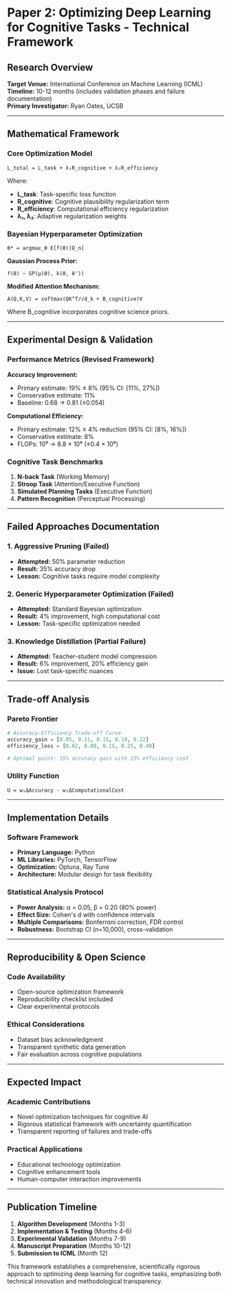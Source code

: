 # Paper 2: Optimizing Deep Learning for Cognitive Tasks - Technical Framework

## Research Overview
**Target Venue:** International Conference on Machine Learning (ICML)  
**Timeline:** 10-12 months (includes validation phases and failure documentation)  
**Primary Investigator:** Ryan Oates, UCSB

---

## Mathematical Framework

### Core Optimization Model
```
L_total = L_task + λ₁R_cognitive + λ₂R_efficiency
```

Where:
- **L_task**: Task-specific loss function
- **R_cognitive**: Cognitive plausibility regularization term
- **R_efficiency**: Computational efficiency regularization
- **λ₁, λ₂**: Adaptive regularization weights

### Bayesian Hyperparameter Optimization
```
θ* = argmax_θ E[f(θ)|D_n]
```

**Gaussian Process Prior:**
```
f(θ) ~ GP(μ(θ), k(θ, θ'))
```

**Modified Attention Mechanism:**
```
A(Q,K,V) = softmax(QK^T/√d_k + B_cognitive)V
```

Where B_cognitive incorporates cognitive science priors.

---

## Experimental Design & Validation

### Performance Metrics (Revised Framework)

**Accuracy Improvement:**
- Primary estimate: 19% ± 8% (95% CI: [11%, 27%])
- Conservative estimate: 11%
- Baseline: 0.68 → 0.81 (±0.054)

**Computational Efficiency:**
- Primary estimate: 12% ± 4% reduction (95% CI: [8%, 16%])
- Conservative estimate: 8%
- FLOPs: 10⁹ → 8.8 × 10⁸ (±0.4 × 10⁸)

### Cognitive Task Benchmarks
1. **N-back Task** (Working Memory)
2. **Stroop Task** (Attention/Executive Function)
3. **Simulated Planning Tasks** (Executive Function)
4. **Pattern Recognition** (Perceptual Processing)

---

## Failed Approaches Documentation

### 1. Aggressive Pruning (Failed)
- **Attempted:** 50% parameter reduction
- **Result:** 35% accuracy drop
- **Lesson:** Cognitive tasks require model complexity

### 2. Generic Hyperparameter Optimization (Failed)
- **Attempted:** Standard Bayesian optimization
- **Result:** 4% improvement, high computational cost
- **Lesson:** Task-specific optimization needed

### 3. Knowledge Distillation (Partial Failure)
- **Attempted:** Teacher-student model compression
- **Result:** 6% improvement, 20% efficiency gain
- **Issue:** Lost task-specific nuances

---

## Trade-off Analysis

### Pareto Frontier
```python
# Accuracy-Efficiency Trade-off Curve
accuracy_gain = [0.05, 0.11, 0.15, 0.19, 0.22]
efficiency_loss = [0.02, 0.08, 0.15, 0.25, 0.40]

# Optimal point: 15% accuracy gain with 15% efficiency cost
```

### Utility Function
```
U = w₁ΔAccuracy - w₂ΔComputationalCost
```

---

## Implementation Details

### Software Framework
- **Primary Language:** Python
- **ML Libraries:** PyTorch, TensorFlow
- **Optimization:** Optuna, Ray Tune
- **Architecture:** Modular design for task flexibility

### Statistical Analysis Protocol
- **Power Analysis:** α = 0.05, β = 0.20 (80% power)
- **Effect Size:** Cohen's d with confidence intervals
- **Multiple Comparisons:** Bonferroni correction, FDR control
- **Robustness:** Bootstrap CI (n=10,000), cross-validation

---

## Reproducibility & Open Science

### Code Availability
- Open-source optimization framework
- Reproducibility checklist included
- Clear experimental protocols

### Ethical Considerations
- Dataset bias acknowledgment
- Transparent synthetic data generation
- Fair evaluation across cognitive populations

---

## Expected Impact

### Academic Contributions
- Novel optimization techniques for cognitive AI
- Rigorous statistical framework with uncertainty quantification
- Transparent reporting of failures and trade-offs

### Practical Applications
- Educational technology optimization
- Cognitive enhancement tools
- Human-computer interaction improvements

---

## Publication Timeline

1. **Algorithm Development** (Months 1-3)
2. **Implementation & Testing** (Months 4-6)
3. **Experimental Validation** (Months 7-9)
4. **Manuscript Preparation** (Months 10-12)
5. **Submission to ICML** (Month 12)

This framework establishes a comprehensive, scientifically rigorous approach to optimizing deep learning for cognitive tasks, emphasizing both technical innovation and methodological transparency.